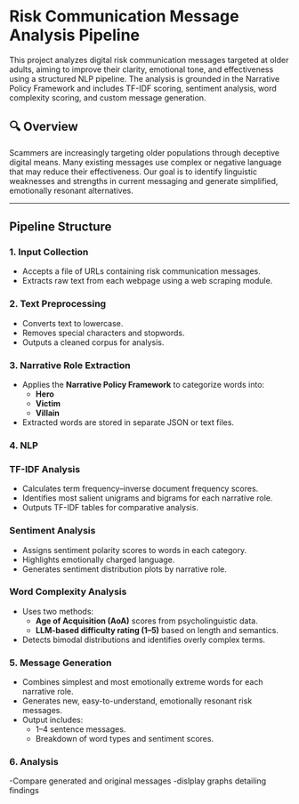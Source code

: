 # Risk Communication Message Analysis Pipeline

This project analyzes digital risk communication messages targeted at older adults, aiming to improve their clarity, emotional tone, and effectiveness using a structured NLP pipeline. The analysis is grounded in the Narrative Policy Framework and includes TF-IDF scoring, sentiment analysis, word complexity scoring, and custom message generation.

## 🔍 Overview

Scammers are increasingly targeting older populations through deceptive digital means. Many existing messages use complex or negative language that may reduce their effectiveness. Our goal is to identify linguistic weaknesses and strengths in current messaging and generate simplified, emotionally resonant alternatives.

---

## Pipeline Structure

### 1. Input Collection
- Accepts a file of URLs containing risk communication messages.
- Extracts raw text from each webpage using a web scraping module.

### 2. Text Preprocessing
- Converts text to lowercase.
- Removes special characters and stopwords.
- Outputs a cleaned corpus for analysis.

### 3. Narrative Role Extraction
- Applies the **Narrative Policy Framework** to categorize words into:
  - **Hero**
  - **Victim**
  - **Villain**
- Extracted words are stored in separate JSON or text files.

### 4. NLP
### TF-IDF Analysis
- Calculates term frequency–inverse document frequency scores.
- Identifies most salient unigrams and bigrams for each narrative role.
- Outputs TF-IDF tables for comparative analysis.

### Sentiment Analysis
- Assigns sentiment polarity scores to words in each category.
- Highlights emotionally charged language.
- Generates sentiment distribution plots by narrative role.

### Word Complexity Analysis
- Uses two methods:
  - **Age of Acquisition (AoA)** scores from psycholinguistic data.
  - **LLM-based difficulty rating (1–5)** based on length and semantics.
- Detects bimodal distributions and identifies overly complex terms.

### 5. Message Generation
- Combines simplest and most emotionally extreme words for each narrative role.
- Generates new, easy-to-understand, emotionally resonant risk messages.
- Output includes:
  - 1–4 sentence messages.
  - Breakdown of word types and sentiment scores.

### 6. Analysis
-Compare generated and original messages
-dislplay graphs detailing findings
